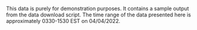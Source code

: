 This data is purely for demonstration purposes. It contains a sample output from the data download script. The time range of the data presented here is approximately 0330-1530 EST on 04/04/2022.